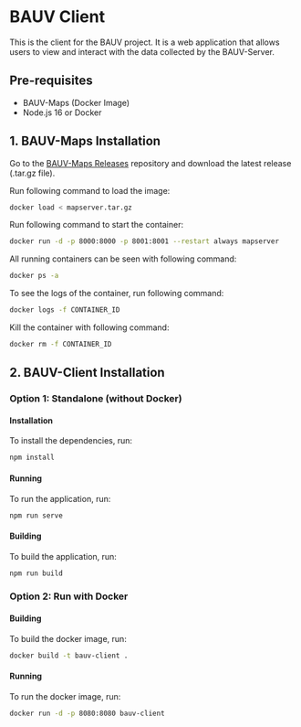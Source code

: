 # BAUV Client

This is the client for the BAUV project. It is a web application that allows users to view and interact with the data collected by the BAUV-Server.

## Pre-requisites

- BAUV-Maps (Docker Image)
- Node.js 16 or Docker

## 1. BAUV-Maps Installation

Go to the [BAUV-Maps Releases](https://github.com/kaaninan/BAUV-Maps/releases) repository and download the latest release (.tar.gz file).

Run following command to load the image:

```bash
docker load < mapserver.tar.gz
```

Run following command to start the container:

```bash
docker run -d -p 8000:8000 -p 8001:8001 --restart always mapserver
```

All running containers can be seen with following command:

```bash
docker ps -a
```

To see the logs of the container, run following command:

```bash
docker logs -f CONTAINER_ID
```

Kill the container with following command:

```bash
docker rm -f CONTAINER_ID
```

## 2. BAUV-Client Installation

### Option 1: Standalone (without Docker)

#### Installation

To install the dependencies, run:

```bash
npm install
```

#### Running

To run the application, run:

```bash
npm run serve
```

#### Building

To build the application, run:

```bash
npm run build
```

### Option 2: Run with Docker

#### Building

To build the docker image, run:

```bash
docker build -t bauv-client .
```

#### Running

To run the docker image, run:

```bash
docker run -d -p 8080:8080 bauv-client
```
